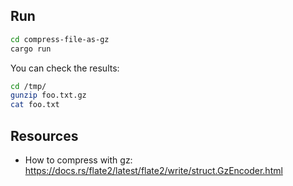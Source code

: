 ## Run

```bash
cd compress-file-as-gz
cargo run
```

You can check the results:

```bash
cd /tmp/
gunzip foo.txt.gz
cat foo.txt
```

## Resources

- How to compress with gz: <https://docs.rs/flate2/latest/flate2/write/struct.GzEncoder.html>
